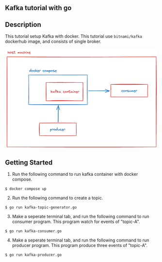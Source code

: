 ## Kafka tutorial with go

## Description
This tutorial setup Kafka with docker. 
This tutorial use `bitnami/kafka` dockerhub image, and consists of single broker.

![kafka service architecture](static/architecture.png "Architecture")

## Getting Started

1. Run the following command to run kafka container with docker compose.
```
$ docker compose up
```

2. Run the following command to create a topic.
```
$ go run kafka-topic-generator.go
```

3. Make a seperate terminal tab, and run the following command to run consumer program. This program watch for events of "topic-A".
```
$ go run kafka-consumer.go
```

4. Make a seperate terminal tab, and run the following command to run producer program. This program produce three events of "topic-A". 
```
$ go run kafka-producer.go
```